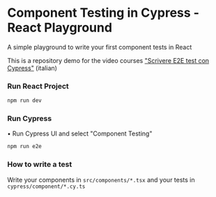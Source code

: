# Component Testing in Cypress - React Playground

A simple playground to write your first component tests in React

This is a repository demo for the video courses ["Scrivere E2E test con Cypress"](https://www.fabiobiondi.dev/video-courses/scrivere-e2e-test-con-cypress) (italian)



### Run React Project

```bash
npm run dev
```

### Run Cypress

• Run Cypress UI and select "Component Testing" 

```bash
npm run e2e
```

### How to write a test

Write your components in `src/components/*.tsx` and your tests in `cypress/component/*.cy.ts`



